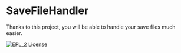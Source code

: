 
# SaveFileHandler

Thanks to this project, you will be able to handle your save files much easier.

[![EPL_2 License](https://img.shields.io/badge/License-EPL_2.0-green.svg)](https://www.eclipse.org/legal/epl-2.0/)





